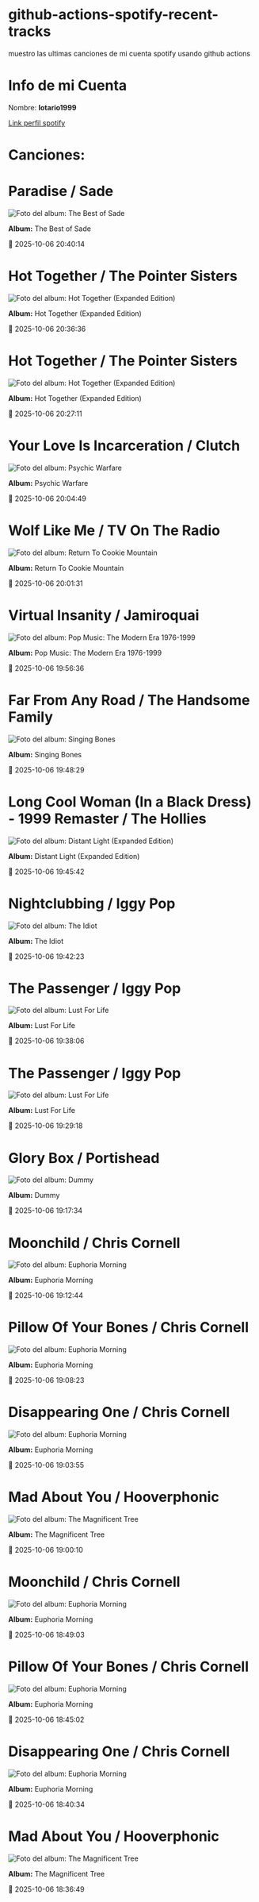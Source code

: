 

# github-actions-spotify-recent-tracks        

muestro las ultimas canciones de mi cuenta spotify usando github actions

# Info de mi Cuenta
Nombre: **lotario1999**

[Link perfil spotify](https://open.spotify.com/user/lotario1999)

# Canciones:



# **Paradise** / Sade

![Foto del album: The Best of Sade](https://i.scdn.co/image/ab67616d00001e025e25e034e25258b356774c79)

**Album:** The Best of Sade

📅 2025-10-06 20:40:14


# **Hot Together** / The Pointer Sisters

![Foto del album: Hot Together (Expanded Edition)](https://i.scdn.co/image/ab67616d00001e02592124b134716cc5896c6422)

**Album:** Hot Together (Expanded Edition)

📅 2025-10-06 20:36:36


# **Hot Together** / The Pointer Sisters

![Foto del album: Hot Together (Expanded Edition)](https://i.scdn.co/image/ab67616d00001e02592124b134716cc5896c6422)

**Album:** Hot Together (Expanded Edition)

📅 2025-10-06 20:27:11


# **Your Love Is Incarceration** / Clutch

![Foto del album: Psychic Warfare](https://i.scdn.co/image/ab67616d00001e027ff52fe3e618fd6058fbbab2)

**Album:** Psychic Warfare

📅 2025-10-06 20:04:49


# **Wolf Like Me** / TV On The Radio

![Foto del album: Return To Cookie Mountain](https://i.scdn.co/image/ab67616d00001e02217de86bedd48dfaf5a05167)

**Album:** Return To Cookie Mountain

📅 2025-10-06 20:01:31


# **Virtual Insanity** / Jamiroquai

![Foto del album: Pop Music: The Modern Era 1976-1999](https://i.scdn.co/image/ab67616d00001e028e17f9583f2c3cb003a5b8f2)

**Album:** Pop Music: The Modern Era 1976-1999

📅 2025-10-06 19:56:36


# **Far From Any Road** / The Handsome Family

![Foto del album: Singing Bones](https://i.scdn.co/image/ab67616d00001e0243bf72818b91c6803029dbbe)

**Album:** Singing Bones

📅 2025-10-06 19:48:29


# **Long Cool Woman (In a Black Dress) - 1999 Remaster** / The Hollies

![Foto del album: Distant Light (Expanded Edition)](https://i.scdn.co/image/ab67616d00001e02c9fcb582633f59eaa501c4c9)

**Album:** Distant Light (Expanded Edition)

📅 2025-10-06 19:45:42


# **Nightclubbing** / Iggy Pop

![Foto del album: The Idiot](https://i.scdn.co/image/ab67616d00001e022023cfc4febdbe8213a41f8a)

**Album:** The Idiot

📅 2025-10-06 19:42:23


# **The Passenger** / Iggy Pop

![Foto del album: Lust For Life](https://i.scdn.co/image/ab67616d00001e024aa5f679427e35409a06f225)

**Album:** Lust For Life

📅 2025-10-06 19:38:06


# **The Passenger** / Iggy Pop

![Foto del album: Lust For Life](https://i.scdn.co/image/ab67616d00001e024aa5f679427e35409a06f225)

**Album:** Lust For Life

📅 2025-10-06 19:29:18


# **Glory Box** / Portishead

![Foto del album: Dummy](https://i.scdn.co/image/ab67616d00001e02dc20397b139223620af148f6)

**Album:** Dummy

📅 2025-10-06 19:17:34


# **Moonchild** / Chris Cornell

![Foto del album: Euphoria Morning](https://i.scdn.co/image/ab67616d00001e02bd74dc1cdeeb5c4b57945cab)

**Album:** Euphoria Morning

📅 2025-10-06 19:12:44


# **Pillow Of Your Bones** / Chris Cornell

![Foto del album: Euphoria Morning](https://i.scdn.co/image/ab67616d00001e02bd74dc1cdeeb5c4b57945cab)

**Album:** Euphoria Morning

📅 2025-10-06 19:08:23


# **Disappearing One** / Chris Cornell

![Foto del album: Euphoria Morning](https://i.scdn.co/image/ab67616d00001e02bd74dc1cdeeb5c4b57945cab)

**Album:** Euphoria Morning

📅 2025-10-06 19:03:55


# **Mad About You** / Hooverphonic

![Foto del album: The Magnificent Tree](https://i.scdn.co/image/ab67616d00001e02adc391e06a1ecdc2cb4d193f)

**Album:** The Magnificent Tree

📅 2025-10-06 19:00:10


# **Moonchild** / Chris Cornell

![Foto del album: Euphoria Morning](https://i.scdn.co/image/ab67616d00001e02bd74dc1cdeeb5c4b57945cab)

**Album:** Euphoria Morning

📅 2025-10-06 18:49:03


# **Pillow Of Your Bones** / Chris Cornell

![Foto del album: Euphoria Morning](https://i.scdn.co/image/ab67616d00001e02bd74dc1cdeeb5c4b57945cab)

**Album:** Euphoria Morning

📅 2025-10-06 18:45:02


# **Disappearing One** / Chris Cornell

![Foto del album: Euphoria Morning](https://i.scdn.co/image/ab67616d00001e02bd74dc1cdeeb5c4b57945cab)

**Album:** Euphoria Morning

📅 2025-10-06 18:40:34


# **Mad About You** / Hooverphonic

![Foto del album: The Magnificent Tree](https://i.scdn.co/image/ab67616d00001e02adc391e06a1ecdc2cb4d193f)

**Album:** The Magnificent Tree

📅 2025-10-06 18:36:49

